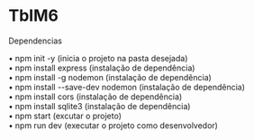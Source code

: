# TbIM6
 
 Dependencias
 
• npm init -y (inicia o projeto na pasta desejada) </br>
• npm install express (instalação de dependência) </br>
• npm install -g nodemon (instalação de dependência) </br>
• npm install --save-dev nodemon (instalação de dependência) </br>
• npm install cors (instalação de dependência) </br>
• npm install sqlite3 (instalação de dependência) </br>
• npm start (excutar o projeto) </br> 
• npm run dev (executar o projeto como desenvolvedor) </br>
